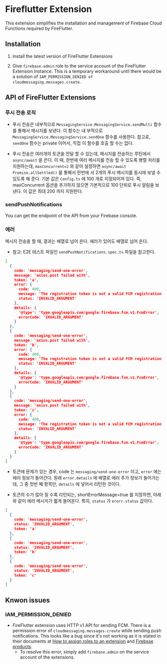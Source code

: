 # Fireflutter Extension


This extension simplifies the installation and management of Firebase Cloud Functions required by FireFlutter.


## Installation

1. Install the latest version of FireFlutter Extensions

2. Give `firebase.admin` role to the service account of the FireFlutter Extension Instance. This is a temporary workaround until there would be a solution of `IAM_PERMISSION_DENIED of cloudmessaging.messages.create`.


## API of FireFlutter Extensions

### 푸시 전송 로직

- 푸시 전송은 내부적으로 `MessagingService.MessagingService.sendMulti` 함수를 통해서 메시지를 보낸다. 이 함수는 내 부적으로 `MessagingService.MessagingService.sendOne` 함수를 사용한다. 참고로, `sendOne` 함수는 private 이어서, 직접 이 함수를 호출 할 수는 없다.

- 푸시 전송은 여러개의 토큰을 전달 할 수 있는데, 메시지를 전송하는 루틴에서 `async/await` 을 쓴다. 이 때, 한번에 여러 메시지를 전송 할 수 있도록 병렬 처리를 지원하는데, `maxConcurrent=2` 와 같이 설정하면 `async/await Promise.allSettled()` 를 통해서 한번에 서 2개의 푸시 메시지를 동시에 보낼 수 있도록 해 준다. 기본 값은 `Config.ts` 에 100 개로 지정되어져 있다. 즉, maxConcurrent 옵션을 추가하지 않으면 기본적으로 100 단위로 푸시 알림을 보낸다. 이 값은 최대 200 까지 지원한다.

### sendPushNotifications

You can get the endpoint of the API from your Firebase console.






### 에러

메시지 전송을 할 때, 결과는 배열로 넘어 온다. 에러가 있어도 배열로 넘어 온다.

- 참고: E2E 테스트 파일인 `sendPushNotifications.spec.ts` 파일을 참고한다.



```json
[
  {
    code: 'messaging/send-one-error',
    message: 'axios.post failed with',
    token: 'a',
    error: {
      code: 400,
      message: 'The registration token is not a valid FCM registration token',
      status: 'INVALID_ARGUMENT'
    },
    details: {
      '@type': 'type.googleapis.com/google.firebase.fcm.v1.FcmError',
      errorCode: 'INVALID_ARGUMENT'
    }
  },
  {
    code: 'messaging/send-one-error',
    message: 'axios.post failed with',
    token: 'b',
    error: {
      code: 400,
      message: 'The registration token is not a valid FCM registration token',
      status: 'INVALID_ARGUMENT'
    },
    details: {
      '@type': 'type.googleapis.com/google.firebase.fcm.v1.FcmError',
      errorCode: 'INVALID_ARGUMENT'
    }
  },
  {
    code: 'messaging/send-one-error',
    message: 'axios.post failed with',
    token: 'c',
    error: {
      code: 400,
      message: 'The registration token is not a valid FCM registration token',
      status: 'INVALID_ARGUMENT'
    },
    details: {
      '@type': 'type.googleapis.com/google.firebase.fcm.v1.FcmError',
      errorCode: 'INVALID_ARGUMENT'
    }
  }
]
```


- 토큰에 문제가 있는 경우, code 는 `messaging/send-one-error` 이고, `error` 에는 에러 정보가 들어간다.  원래 `error.details` 에 배열로 에러 추가 정보가 들어가는데, 그 중 첫번 째 항목만, `details` 에 넣어서 리턴한 것이다.

- 토큰의 수가 많아 질 수록 리턴되는, shortErrorMessage=true 를 지정하면, 아래와 같이 에러 메시지가 짧게 들어온다. 특히, `status` 가 `erorr.status` 값이다.

```json
[
  {
    code: 'messaging/send-one-error',
    status: 'INVALID_ARGUMENT',
    token: 'a'
  },
  {
    code: 'messaging/send-one-error',
    status: 'INVALID_ARGUMENT',
    token: 'b'
  },
  {
    code: 'messaging/send-one-error',
    status: 'INVALID_ARGUMENT',
    token: 'c'
  }
]
```




## Knwon issues


### IAM_PERMISSION_DENIED


- FireFlutter extension uses HTTP v1 API for sending FCM. There is a permission error of `cloudmessaging.messages.create` while sending push notifications. This looks like a bug since it's not working as it is stated in their documents at [How to assign roles to an extension](https://firebase.google.com/docs/extensions/publishers/access#how-to-assign-roles) and [Firebsse products](https://firebase.google.com/docs/extensions/publishers/access#supported-roles-firebase).
    - To resolve this error, simply add `firebase.admin` on the service account of the extensions.



